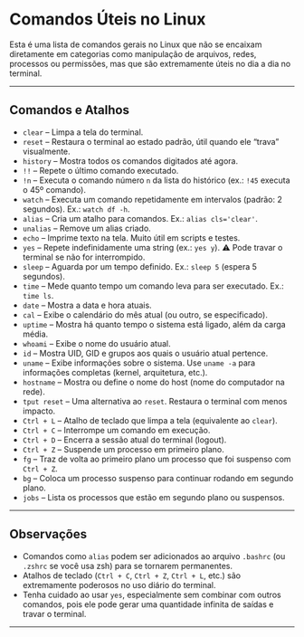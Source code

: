 # Comandos Úteis no Linux

Esta é uma lista de comandos gerais no Linux que não se encaixam diretamente em categorias como manipulação de arquivos, redes, processos ou permissões, mas que são extremamente úteis no dia a dia no terminal.

---

## Comandos e Atalhos

- `clear` – Limpa a tela do terminal.
- `reset` – Restaura o terminal ao estado padrão, útil quando ele “trava” visualmente.
- `history` – Mostra todos os comandos digitados até agora.
- `!!` – Repete o último comando executado.
- `!n` – Executa o comando número `n` da lista do histórico (ex.: `!45` executa o 45º comando).
- `watch` – Executa um comando repetidamente em intervalos (padrão: 2 segundos). Ex.: `watch df -h`.
- `alias` – Cria um atalho para comandos. Ex.: `alias cls='clear'`.
- `unalias` – Remove um alias criado.
- `echo` – Imprime texto na tela. Muito útil em scripts e testes.
- `yes` – Repete indefinidamente uma string (ex.: `yes y`). ⚠️ Pode travar o terminal se não for interrompido.
- `sleep` – Aguarda por um tempo definido. Ex.: `sleep 5` (espera 5 segundos).
- `time` – Mede quanto tempo um comando leva para ser executado. Ex.: `time ls`.
- `date` – Mostra a data e hora atuais.
- `cal` – Exibe o calendário do mês atual (ou outro, se especificado).
- `uptime` – Mostra há quanto tempo o sistema está ligado, além da carga média.
- `whoami` – Exibe o nome do usuário atual.
- `id` – Mostra UID, GID e grupos aos quais o usuário atual pertence.
- `uname` – Exibe informações sobre o sistema. Use `uname -a` para informações completas (kernel, arquitetura, etc.).
- `hostname` – Mostra ou define o nome do host (nome do computador na rede).
- `tput reset` – Uma alternativa ao `reset`. Restaura o terminal com menos impacto.
- `Ctrl + L` – Atalho de teclado que limpa a tela (equivalente ao `clear`).
- `Ctrl + C` – Interrompe um comando em execução.
- `Ctrl + D` – Encerra a sessão atual do terminal (logout).
- `Ctrl + Z` – Suspende um processo em primeiro plano.
- `fg` – Traz de volta ao primeiro plano um processo que foi suspenso com `Ctrl + Z`.
- `bg` – Coloca um processo suspenso para continuar rodando em segundo plano.
- `jobs` – Lista os processos que estão em segundo plano ou suspensos.

---

## Observações
- Comandos como `alias` podem ser adicionados ao arquivo `.bashrc` (ou `.zshrc` se você usa zsh) para se tornarem permanentes.
- Atalhos de teclado (`Ctrl + C`, `Ctrl + Z`, `Ctrl + L`, etc.) são extremamente poderosos no uso diário do terminal.
- Tenha cuidado ao usar `yes`, especialmente sem combinar com outros comandos, pois ele pode gerar uma quantidade infinita de saídas e travar o terminal.

---

